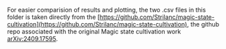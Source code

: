 For easier comparision of results and plotting, the two .csv files in this folder is taken directly from the [https://github.com/Strilanc/magic-state-cultivation](https://github.com/Strilanc/magic-state-cultivation), the github repo associated with 
the original Magic state cultivation work [arXiv:2409.17595](https://arxiv.org/abs/2409.17595). 
